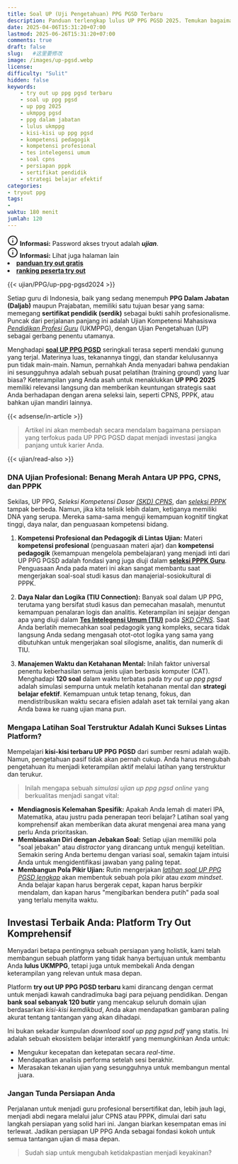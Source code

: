 ```yaml
---
title: Soal UP (Uji Pengetahuan) PPG PGSD Terbaru
description: Panduan terlengkap lulus UP PPG PGSD 2025. Temukan bagaimana persiapan melalui try out 120 soal tidak hanya menjamin kelulusan UKMPPG, tetapi juga mengasah skill untuk ujian CPNS, PPPK, dan tes potensi akademik lainnya. Mulai persiapan Anda di sini.
date: 2025-04-06T15:31:20+07:00
lastmod: 2025-06-26T15:31:20+07:00
comments: true
draft: false 
slug:   #这里要修改
image: /images/up-pgsd.webp
license: 
difficulty: "Sulit"
hidden: false
keywords:  
    - try out up ppg pgsd terbaru
    - soal up ppg pgsd
    - up ppg 2025
    - ukmppg pgsd
    - ppg dalam jabatan
    - lulus ukmppg
    - kisi-kisi up ppg pgsd
    - kompetensi pedagogik
    - kompetensi profesional
    - tes intelegensi umum
    - soal cpns
    - persiapan pppk
    - sertifikat pendidik
    - strategi belajar efektif
categories:
- tryout ppg
tags:
- 
waktu: 180 menit
jumlah: 120 
---
```


<div class="alert alert-info">
  <svg xmlns="http://www.w3.org/2000/svg" width="24" height="24" viewBox="0 0 24 24" fill="none" stroke="currentColor" stroke-width="2" stroke-linecap="round" stroke-linejoin="round" class="feather feather-info"><circle cx="12" cy="12" r="10"></circle><line x1="12" y1="16" x2="12" y2="12"></line>    <line x1="12" y1="8" x2="12.01" y2="8"></line>  </svg>
  <span><strong>Informasi:</strong> Password akses tryout adalah <b><i>ujian</b></i>.</span>
</div>
<div class="alert alert-info">
  <svg xmlns="http://www.w3.org/2000/svg" width="24" height="24" viewBox="0 0 24 24" fill="none" stroke="currentColor" stroke-width="2" stroke-linecap="round" stroke-linejoin="round" class="feather feather-info"><circle cx="12" cy="12" r="10"></circle><line x1="12" y1="16" x2="12" y2="12"></line>    <line x1="12" y1="8" x2="12.01" y2="8"></line>  </svg>
  <span><strong>Informasi:</strong> Lihat juga halaman lain<b> <li><a href="/ujian/cara-ikut-tryout-online-gratis">panduan try out gratis</a></li></b> <b><li><a href="/ujian/ranking-peserta-tryout">ranking peserta try out</a></li></b></span>
</div>



{{< ujian/PPG/up-ppg-pgsd2024 >}}


Setiap guru di Indonesia, baik yang sedang menempuh **PPG Dalam Jabatan (Daljab)** maupun Prajabatan, memiliki satu tujuan besar yang sama: memegang **sertifikat pendidik (serdik)** sebagai bukti sahih profesionalisme. Puncak dari perjalanan panjang ini adalah Ujian Kompetensi Mahasiswa *[Pendidikan Profesi Guru](/mengenal-apa-itu-ppg-guru/)* (UKMPPG), dengan Ujian Pengetahuan (UP) sebagai gerbang penentu utamanya.

Menghadapi **[soal UP PPG PGSD](/ujian/ppg/soal-up-ppg-pgsd-terbaru/)** seringkali terasa seperti mendaki gunung yang terjal. Materinya luas, tekanannya tinggi, dan standar kelulusannya pun tidak main-main. Namun, pernahkah Anda menyadari bahwa pendakian ini sesungguhnya adalah sebuah pusat pelatihan (training ground) yang luar biasa? Keterampilan yang Anda asah untuk menaklukkan **UP PPG 2025** memiliki relevansi langsung dan memberikan keuntungan strategis saat Anda berhadapan dengan arena seleksi lain, seperti CPNS, PPPK, atau bahkan ujian mandiri lainnya.

{{< adsense/in-article >}}

>Artikel ini akan membedah secara mendalam bagaimana persiapan yang terfokus pada UP PPG PGSD dapat menjadi investasi jangka panjang untuk karier Anda.


{{< ujian/read-also >}}

### DNA Ujian Profesional: Benang Merah Antara UP PPG, CPNS, dan PPPK

Sekilas, UP PPG, *Seleksi Kompetensi Dasar [(SKD) CPNS](/ujian/cpns/try-out-skd-cpns-gratis/)*, dan *[seleksi PPPK](/categories/tryout-pppk/)* tampak berbeda. Namun, jika kita telisik lebih dalam, ketiganya memiliki DNA yang serupa. Mereka sama-sama menguji kemampuan kognitif tingkat tinggi, daya nalar, dan penguasaan kompetensi bidang.

1.  **Kompetensi Profesional dan Pedagogik di Lintas Ujian:** Materi **kompetensi profesional** (penguasaan materi ajar) dan **kompetensi pedagogik** (kemampuan mengelola pembelajaran) yang menjadi inti dari UP PPG PGSD adalah fondasi yang juga diuji dalam **[seleksi PPPK Guru](/categories/tryout-pppk/)**. Penguasaan Anda pada materi ini akan sangat membantu saat mengerjakan soal-soal studi kasus dan manajerial-sosiokultural di PPPK.

2.  **Daya Nalar dan Logika (TIU Connection):** Banyak soal dalam UP PPG, terutama yang bersifat studi kasus dan pemecahan masalah, menuntut kemampuan penalaran logis dan analitis. Keterampilan ini sejajar dengan apa yang diuji dalam **[Tes Intelegensi Umum (TIU)](/categories/tryout-tiu/)** pada *[SKD CPNS](/categories/tryout-cpns/)*. Saat Anda berlatih memecahkan soal pedagogik yang kompleks, secara tidak langsung Anda sedang mengasah otot-otot logika yang sama yang dibutuhkan untuk mengerjakan soal silogisme, analitis, dan numerik di TIU.

3.  **Manajemen Waktu dan Ketahanan Mental:** Inilah faktor universal penentu keberhasilan semua jenis ujian berbasis komputer (CAT). Menghadapi **120 soal** dalam waktu terbatas pada *try out up ppg pgsd* adalah simulasi sempurna untuk melatih ketahanan mental dan **strategi belajar efektif**. Kemampuan untuk tetap tenang, fokus, dan mendistribusikan waktu secara efisien adalah aset tak ternilai yang akan Anda bawa ke ruang ujian mana pun.

### Mengapa Latihan Soal Terstruktur Adalah Kunci Sukses Lintas Platform?

Mempelajari **kisi-kisi terbaru UP PPG PGSD** dari sumber resmi adalah wajib. Namun, pengetahuan pasif tidak akan pernah cukup. Anda harus mengubah pengetahuan itu menjadi keterampilan aktif melalui latihan yang terstruktur dan terukur.

>Inilah mengapa sebuah *simulasi ujian up ppg pgsd online* yang berkualitas menjadi sangat vital:

* **Mendiagnosis Kelemahan Spesifik:** Apakah Anda lemah di materi IPA, Matematika, atau justru pada penerapan teori belajar? Latihan soal yang komprehensif akan memberikan data akurat mengenai area mana yang perlu Anda prioritaskan.
* **Membiasakan Diri dengan Jebakan Soal:** Setiap ujian memiliki pola "soal jebakan" atau *distractor* yang dirancang untuk menguji ketelitian. Semakin sering Anda bertemu dengan variasi soal, semakin tajam intuisi Anda untuk mengidentifikasi jawaban yang paling tepat.
* **Membangun Pola Pikir Ujian:** Rutin mengerjakan *[latihan soal UP PPG PGSD lengkap](/ujian/)* akan membentuk sebuah pola pikir atau *exam mindset*. Anda belajar kapan harus bergerak cepat, kapan harus berpikir mendalam, dan kapan harus "mengibarkan bendera putih" pada soal yang terlalu menyita waktu.

## Investasi Terbaik Anda: Platform Try Out Komprehensif

Menyadari betapa pentingnya sebuah persiapan yang holistik, kami telah membangun sebuah platform yang tidak hanya bertujuan untuk membantu Anda **lulus UKMPPG**, tetapi juga untuk membekali Anda dengan keterampilan yang relevan untuk masa depan.

Platform **try out UP PPG PGSD terbaru** kami dirancang dengan cermat untuk menjadi kawah candradimuka bagi para pejuang pendidikan. Dengan **bank soal sebanyak 120 butir** yang mencakup seluruh domain ujian berdasarkan *kisi-kisi kemdikbud*, Anda akan mendapatkan gambaran paling akurat tentang tantangan yang akan dihadapi.

Ini bukan sekadar kumpulan *download soal up ppg pgsd pdf* yang statis. Ini adalah sebuah ekosistem belajar interaktif yang memungkinkan Anda untuk:
* Mengukur kecepatan dan ketepatan secara *real-time*.
* Mendapatkan analisis performa setelah sesi berakhir.
* Merasakan tekanan ujian yang sesungguhnya untuk membangun mental juara.

### Jangan Tunda Persiapan Anda

Perjalanan untuk menjadi guru profesional bersertifikat dan, lebih jauh lagi, menjadi abdi negara melalui jalur CPNS atau PPPK, dimulai dari satu langkah persiapan yang solid hari ini. Jangan biarkan kesempatan emas ini terlewat. Jadikan persiapan UP PPG Anda sebagai fondasi kokoh untuk semua tantangan ujian di masa depan.

>Sudah siap untuk mengubah ketidakpastian menjadi keyakinan?
